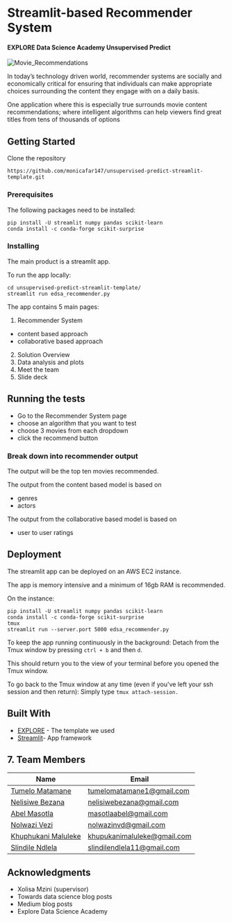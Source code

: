 # Streamlit-based Recommender System
#### EXPLORE Data Science Academy Unsupervised Predict

![Movie_Recommendations](resources/imgs/Image_header.png)

In today’s technology driven world, recommender systems are socially and economically critical for ensuring that individuals can make appropriate choices surrounding the content they engage with on a daily basis. 

One application where this is especially true surrounds movie content recommendations; where intelligent algorithms can help viewers find great titles from tens of thousands of options

## Getting Started

Clone the repository
```
https://github.com/monicafar147/unsupervised-predict-streamlit-template.git
```

### Prerequisites

The following packages need to be installed:

```
pip install -U streamlit numpy pandas scikit-learn
conda install -c conda-forge scikit-surprise
```

### Installing

The main product is a streamlit app.

To run the app locally:

```
cd unsupervised-predict-streamlit-template/
streamlit run edsa_recommender.py
```
The app contains 5 main pages:
1. Recommender System
  - content based approach
  - collaborative based approach
2. Solution Overview
3. Data analysis and plots
4. Meet the team
5. Slide deck

## Running the tests

- Go to the Recommender System page
- choose an algorithm that you want to test
- choose 3 movies from each dropdown
- click the recommend button

### Break down into recommender output

The output will be the top ten movies recommended.

The output from the content based model is based on
- genres
- actors

The output from the collaborative based model is based on
- user to user ratings 

## Deployment

The streamlit app can be deployed on an AWS EC2 instance.

The app is memory intensive and a minimum of 16gb RAM is recommended.

On the instance:
```
pip install -U streamlit numpy pandas scikit-learn
conda install -c conda-forge scikit-surprise
tmux
streamlit run --server.port 5000 edsa_recommender.py
```
To keep the app running continuously in the background:
Detach from the Tmux window by pressing ```ctrl + b``` and then ```d```. 

This should return you to the view of your terminal before you opened the Tmux window.

To go back to the Tmux window at any time (even if you've left your ssh session and then return):
Simply type ```tmux attach-session.```

## Built With

* [EXPLORE](https://github.com/Explore-AI/unsupervised-predict-streamlit-template) - The template we used
* [Streamlit](https://www.streamlit.io/)- App framework 

## 7. Team Members<a class="anchor" id="team-members"></a>
| Name                                                                                        |  Email              
|---------------------------------------------------------------------------------------------|--------------------             
| [Tumelo Matamane](https://github.com/MetaXide)                                                      |  tumelomatamane1@gmail.com
| [Nelisiwe Bezana](https://github.com/NelisiweBezana)                                                                                  | nelisiwebezana@gmail.com
| [Abel Masotla](https://github.com/Masotlaabel)                                                   | masotlaabel@gmail.com
| [Nolwazi Vezi](https://github.com/Lwazikayise)                                                | nolwazinvd@gmail.com
| [Khuphukani Maluleke](https://github.com/khupukani)                                         | khupukanimaluleke@gmail.com
| [Slindile Ndlela](https://github.com/SleeNdlela)                                                 | slindilendlela11@gmail.com


## Acknowledgments

* Xolisa Mzini (supervisor)
* Towards data science blog posts
* Medium blog posts
* Explore Data Science Academy
